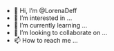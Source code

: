 - 👋 Hi, I’m @LorenaDeff
- 👀 I’m interested in ...
- 🌱 I’m currently learning ...
- 💞️ I’m looking to collaborate on ...
- 📫 How to reach me ...

<!---
LorenaDeff/LorenaDeff is a ✨ special ✨ repository because its `README.md` (this file) appears on your GitHub profile.
You can click the Preview link to take a look at your changes.
--->
